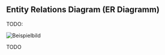 ## Entity Relations Diagram (ER Diagramm)

TODO:

![Beispielbild](/assets/images/er-diagram.drawio.png)

TODO